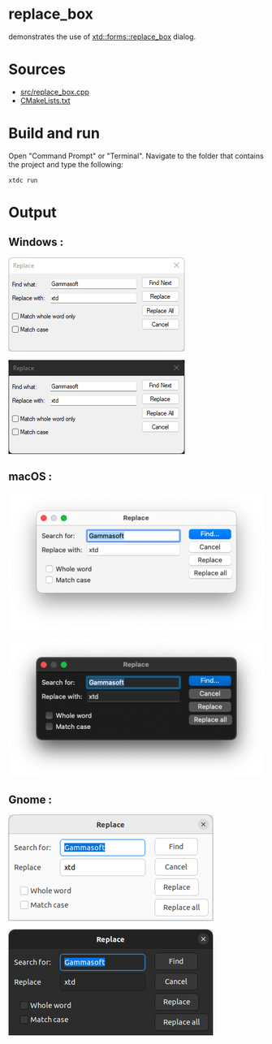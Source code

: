 # replace_box

demonstrates the use of [xtd::forms::replace_box](https://gammasoft71.github.io/xtd/reference_guides/latest/classxtd_1_1forms_1_1replace__box.html) dialog.

# Sources

* [src/replace_box.cpp](src/replace_box.cpp)
* [CMakeLists.txt](CMakeLists.txt)

# Build and run

Open "Command Prompt" or "Terminal". Navigate to the folder that contains the project and type the following:

```shell
xtdc run
```

# Output

## Windows :

![Screenshot](../../../../docs/pictures/examples/replace_box_w.png)

![Screenshot](../../../../docs/pictures/examples/replace_box_wd.png)

## macOS :

![Screenshot](../../../../docs/pictures/examples/replace_box_m.png)

![Screenshot](../../../../docs/pictures/examples/replace_box_md.png)

## Gnome :

![Screenshot](../../../../docs/pictures/examples/replace_box_g.png)

![Screenshot](../../../../docs/pictures/examples/replace_box_gd.png)
